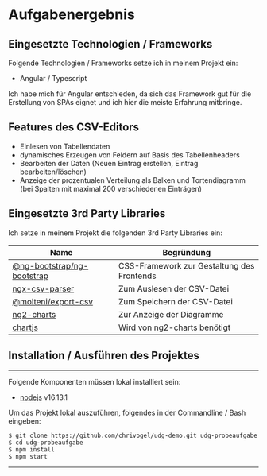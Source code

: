 # Aufgabenergebnis

## Eingesetzte Technologien / Frameworks

Folgende Technologien / Frameworks setze ich in meinem Projekt ein:

- Angular / Typescript

Ich habe mich für Angular entschieden, da sich das Framework gut für die Erstellung von SPAs eignet und ich hier die meiste Erfahrung mitbringe.

## Features des CSV-Editors

- Einlesen von Tabellendaten
- dynamisches Erzeugen von Feldern auf Basis des Tabellenheaders
- Bearbeiten der Daten (Neuen Eintrag erstellen, Eintrag bearbeiten/löschen)
- Anzeige der prozentualen Verteilung als Balken und Tortendiagramm (bei Spalten mit maximal 200 verschiedenen Einträgen)

## Eingesetzte 3rd Party Libraries

Ich setze in meinem Projekt die folgenden 3rd Party Libraries ein:

Name | Begründung
--- | ---
[@ng-bootstrap/ng-bootstrap](https://www.npmjs.com/package/@ng-bootstrap/ng-bootstrap) | CSS-Framework zur Gestaltung des Frontends
[ngx-csv-parser](https://www.npmjs.com/package/ngx-csv-parser) | Zum Auslesen der CSV-Datei
[@molteni/export-csv](https://www.npmjs.com/package/@molteni/export-csv) | Zum Speichern der CSV-Datei
[ng2-charts](https://www.npmjs.com/package/ng2-charts) | Zur Anzeige der Diagramme
[chartjs](https://www.chartjs.org/) | Wird von ng2-charts benötigt

## Installation / Ausführen des Projektes
---

Folgende Komponenten müssen lokal installiert sein:

- [nodejs](https://nodejs.org/en/) v16.13.1

Um das Projekt lokal auszuführen, folgendes in der Commandline / Bash eingeben:

```console
$ git clone https://github.com/chrivogel/udg-demo.git udg-probeaufgabe
$ cd udg-probeaufgabe
$ npm install
$ npm start
```
---
